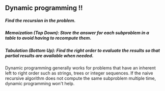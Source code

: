 ## Dynamic programming !!

##### Find the recursion in the problem.
##### Memoization (Top Down): Store the answer for each subproblem in a table to avoid having to recompute them.
##### Tabulation (Bottom Up): Find the right order to evaluate the results so that partial results are available when needed.
Dynamic programming generally works for problems that have an inherent left to right order such as strings, trees or integer sequences. If the naive recursive algorithm does not compute the same subproblem multiple time, dynamic programming won't help.
